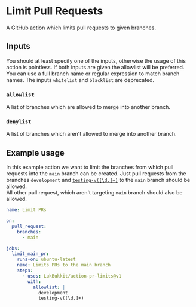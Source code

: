 # Limit Pull Requests
A GitHub action which limits pull requests to given branches.

## Inputs

You should at least specify one of the inputs, otherwise the usage of this action is pointless.
If both inputs are given the allowlist will be preferred.
You can use a full branch name or regular expression to match branch names.
The inputs `whitelist` and `blacklist` are deprecated.

### `allowlist`
A list of branches which are allowed to merge into another branch.

### `denylist`
A list of branches which aren't allowed to merge into another branch.

## Example usage
In this example action we want to limit the branches from which pull requests into the `main` branch can be created.
Just pull requests from the branches `development` and [`testing-v([\d.]+)`](https://regexr.com/5ohd9) 
to the `main` branch should be allowed.  
All other pull request, which aren't targeting `main` branch should also be allowed.

```yaml
name: Limit PRs

on:
  pull_request:
    branches:
      - main

jobs:
  limit_main_pr:
    runs-on: ubuntu-latest
    name: Limits PRs to the main branch
    steps:
      - uses: LukBukkit/action-pr-limits@v1
        with:
          allowlist: |
            development
            testing-v([\d.]+)
```

